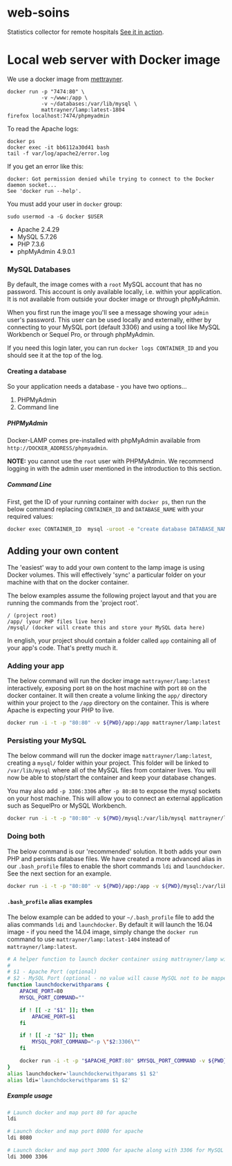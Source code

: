 # web-soins
Statistics collector for remote hospitals
[See it in action](https://tolokoban.github.io/web-soins/).

# Local web server with Docker image

We use a docker image from [mettrayner](https://github.com/mattrayner/docker-lamp/edit/master/README.md).

```
docker run -p "7474:80" \
           -v ~/www:/app \
           -v ~/databases:/var/lib/mysql \
           mattrayner/lamp:latest-1804
firefox localhost:7474/phpmyadmin
```

To read the Apache logs:
```
docker ps
docker exec -it bb6112a30d41 bash
tail -f var/log/apache2/error.log
```

If you get an error like this:
```
docker: Got permission denied while trying to connect to the Docker daemon socket...
See 'docker run --help'.
```

You must add your user in `docker` group:
```
sudo usermod -a -G docker $USER
```



* Apache 2.4.29
* MySQL 5.7.26
* PHP 7.3.6
* phpMyAdmin 4.9.0.1

### MySQL Databases
By default, the image comes with a `root` MySQL account that has no password. This account is only available locally, i.e. within your application. It is not available from outside your docker image or through phpMyAdmin.

When you first run the image you'll see a message showing your `admin` user's password. This user can be used locally and externally, either by connecting to your MySQL port (default 3306) and using a tool like MySQL Workbench or Sequel Pro, or through phpMyAdmin.

If you need this login later, you can run `docker logs CONTAINER_ID` and you should see it at the top of the log.

#### Creating a database
So your application needs a database - you have two options...

1. PHPMyAdmin
2. Command line

##### PHPMyAdmin
Docker-LAMP comes pre-installed with phpMyAdmin available from `http://DOCKER_ADDRESS/phpmyadmin`.

**NOTE:** you cannot use the `root` user with PHPMyAdmin. We recommend logging in with the admin user mentioned in the introduction to this section.

##### Command Line
First, get the ID of your running container with `docker ps`, then run the below command replacing `CONTAINER_ID` and `DATABASE_NAME` with your required values:
```bash
docker exec CONTAINER_ID  mysql -uroot -e "create database DATABASE_NAME"
```


## Adding your own content
The 'easiest' way to add your own content to the lamp image is using Docker volumes. This will effectively 'sync' a particular folder on your machine with that on the docker container.

The below examples assume the following project layout and that you are running the commands from the 'project root'.
```
/ (project root)
/app/ (your PHP files live here)
/mysql/ (docker will create this and store your MySQL data here)
```

In english, your project should contain a folder called `app` containing all of your app's code. That's pretty much it.

### Adding your app
The below command will run the docker image `mattrayner/lamp:latest` interactively, exposing port `80` on the host machine with port `80` on the docker container. It will then create a volume linking the `app/` directory within your project to the `/app` directory on the container. This is where Apache is expecting your PHP to live.
```bash
docker run -i -t -p "80:80" -v ${PWD}/app:/app mattrayner/lamp:latest
```

### Persisting your MySQL
The below command will run the docker image `mattrayner/lamp:latest`, creating a `mysql/` folder within your project. This folder will be linked to `/var/lib/mysql` where all of the MySQL files from container lives. You will now be able to stop/start the container and keep your database changes.

You may also add `-p 3306:3306` after `-p 80:80` to expose the mysql sockets on your host machine. This will allow you to connect an external application such as SequelPro or MySQL Workbench.
```bash
docker run -i -t -p "80:80" -v ${PWD}/mysql:/var/lib/mysql mattrayner/lamp:latest
```

### Doing both
The below command is our 'recommended' solution. It both adds your own PHP and persists database files. We have created a more advanced alias in our `.bash_profile` files to enable the short commands `ldi` and `launchdocker`. See the next section for an example.
```bash
docker run -i -t -p "80:80" -v ${PWD}/app:/app -v ${PWD}/mysql:/var/lib/mysql mattrayner/lamp:latest
```

#### `.bash_profile` alias examples
The below example can be added to your `~/.bash_profile` file to add the alias commands `ldi` and `launchdocker`. By default it will launch the 16.04 image - if you need the 14.04 image, simply change the `docker run` command to use `mattrayner/lamp:latest-1404` instead of `mattrayner/lamp:latest`.
```bash
# A helper function to launch docker container using mattrayner/lamp with overrideable parameters
#
# $1 - Apache Port (optional)
# $2 - MySQL Port (optional - no value will cause MySQL not to be mapped)
function launchdockerwithparams {
    APACHE_PORT=80
    MYSQL_PORT_COMMAND=""

    if ! [[ -z "$1" ]]; then
        APACHE_PORT=$1
    fi

    if ! [[ -z "$2" ]]; then
        MYSQL_PORT_COMMAND="-p \"$2:3306\""
    fi

    docker run -i -t -p "$APACHE_PORT:80" $MYSQL_PORT_COMMAND -v ${PWD}/app:/app -v ${PWD}/mysql:/var/lib/mysql mattrayner/lamp:latest
}
alias launchdocker='launchdockerwithparams $1 $2'
alias ldi='launchdockerwithparams $1 $2'
```

##### Example usage
```bash
# Launch docker and map port 80 for apache
ldi

# Launch docker and map port 8080 for apache
ldi 8080

# Launch docker and map port 3000 for apache along with 3306 for MySQL
ldi 3000 3306
```
